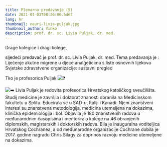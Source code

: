 ```yaml
---
title: Plenarno predavanje (5)
date: 2021-03-03T08:36:06.546Z
lang: hr
thumbnail: neuri-livia-puljak.jpg
thumbnail_author: Vinko
description: prof. dr. sc. Livia Puljak, dr. med.
---
```

<!--StartFragment-->

Drage kolegice i dragi kolege,

sljedeći predavač je prof. dr. sc. Livia Puljak, dr. med. Tema predavanja je : Liječenje akutne migrene u djece analgeticima s liste osnovnih lijekova Svjetske zdravstvene organizacije: sustavni pregled

Tko je profesorica Puljak ![❓](https://static.xx.fbcdn.net/images/emoji.php/v9/t4c/1/16/2753.png)

![➡️](https://static.xx.fbcdn.net/images/emoji.php/v9/t9e/1/16/27a1.png) Livia Puljak je redovita profesorica Hrvatskog katoličkog sveučilišta. Studij medicine je završila i doktorat znanosti obranila na Medicinskom fakultetu u Splitu. Educirala se u SAD-u, Italiji i Kanadi. Njeni znanstveni interesi su znanstvena metodologija, medicina utemeljena na dokazima, klinička epidemiologija i bol. Objavila je 180 znanstvenih radova u međunarodnim časopisima i mentorirala kolege na 46 obranjenih diplomskih, magistarskih i doktorskih radova. Bila je inauguralna voditeljica Hrvatskog Cochranea, a od međunarodne organizacije Cochrane dobila je 2017. godine nagradu Chris Silagy za doprinos razvoju medicine utemeljene na dokazima.

<!--EndFragment-->